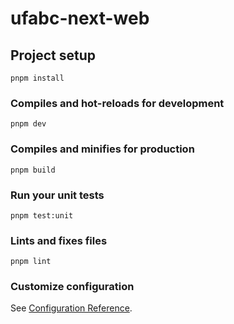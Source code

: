 # ufabc-next-web

## Project setup

```
pnpm install
```

### Compiles and hot-reloads for development

```
pnpm dev
```

### Compiles and minifies for production

```
pnpm build
```

### Run your unit tests

```
pnpm test:unit
```

### Lints and fixes files

```
pnpm lint
```

### Customize configuration

See [Configuration Reference](https://cli.vuejs.org/config/).
